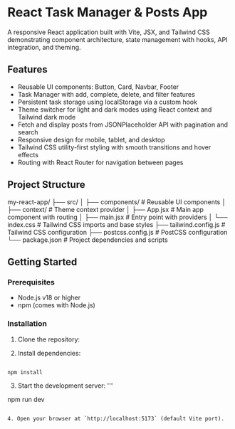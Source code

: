 # React Task Manager & Posts App

A responsive React application built with Vite, JSX, and Tailwind CSS demonstrating component architecture, state management with hooks, API integration, and theming.

## Features

- Reusable UI components: Button, Card, Navbar, Footer
- Task Manager with add, complete, delete, and filter features
- Persistent task storage using localStorage via a custom hook
- Theme switcher for light and dark modes using React context and Tailwind dark mode
- Fetch and display posts from JSONPlaceholder API with pagination and search
- Responsive design for mobile, tablet, and desktop
- Tailwind CSS utility-first styling with smooth transitions and hover effects
- Routing with React Router for navigation between pages

## Project Structure

my-react-app/
├── src/
│ ├── components/ # Reusable UI components
│ ├── context/ # Theme context provider
│ ├── App.jsx # Main app component with routing
│ ├── main.jsx # Entry point with providers
│ └── index.css # Tailwind CSS imports and base styles
├── tailwind.config.js # Tailwind CSS configuration
├── postcss.config.js # PostCSS configuration
└── package.json # Project dependencies and scripts


## Getting Started

### Prerequisites

- Node.js v18 or higher
- npm (comes with Node.js)

### Installation

1. Clone the repository:

2. Install dependencies:
```

npm install
```

3. Start the development server:
'''

npm run dev
```

4. Open your browser at `http://localhost:5173` (default Vite port).


